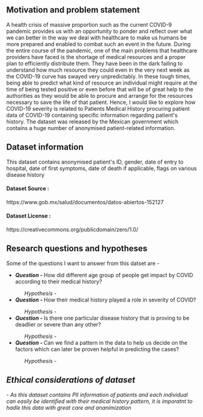 <h2> Motivation and problem statement</h2>
A health crisis of massive proportion such as the current COVID-9 pandemic provides us with an opportunity to ponder and reflect over what we can better in the way we deal with healthcare to make us humans be more prepared and enabled to combat such an event in the future.
During the entire course of the pandemic, one of the main problems that healthcare providers have faced is the shortage of medical resources and a proper plan to efficiently distribute them.
They have been in the dark failing to understand how much resource they could even in the very next week as the COVID-19 curve has swayed very unpredictably. In these tough times, being able to predict what kind of resource an individual might require at the time of being tested positive or even before that will be of great help to the authorities as they would be able to procure and arrange for the resources necessary to save the life of that patient. Hence, I would like to explore how COVID-19 severity is related to Patients Medical History procuring patient data of COVID-19 containing specific information regarding patient's history. The dataset was released by the Mexican government which contains a huge number of anonymised patient-related information.

<h2> Dataset information</h2> 
This dataset contains anonymised patient's ID, gender, date of entry to hospital, date of first symptoms, date of death if applicable, flags on various disease history
<h4>Dataset Source :</h4>https://www.gob.mx/salud/documentos/datos-abiertos-152127 
<h4>Dataset License :</h4>https://creativecommons.org/publicdomain/zero/1.0/ 

<h2> Research questions and hypotheses </h2>

Some of the questions I want to answer from this datset are - 
<ul>
<li> <i><b>Question - </i></b> How did different age group of people get impact by COVID according to their medical history?</li>
  <ul> <i>Hypothesis - </i></ul>
<li><i><b>Question - </i></b> How their medical history played a role in severity of COVID?</li>
   <ul> <i>Hypothesis - </i></ul>
<li><i><b>Question - </i></b> Is there one particular disease history that is proving to be deadlier or severe than any other?</li>
   <ul> <i>Hypothesis - </i></ul>
<li><i><b>Question - </i></b> Can we find a pattern in the data to help us decide on the factors which can later be proven helpful in predicting the cases?</li>
   <ul> <i>Hypothesis - </i></ul>
</ul>


<i><h2>Ethical considerations of dataset</h2> - As this dataset contains PII information of patients and each individual can easily be identified with their medical history pattern, it is imporatnt to hadle this data with great care and ananimization </i>
